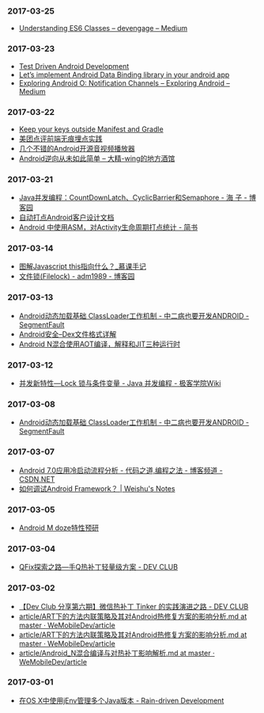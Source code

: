 ### 2017-03-25<br>
+ [Understanding ES6 Classes – devengage – Medium](https://medium.com/papdit/understanding-es6-classes-ada7c14e0213#.xk049ienb)<br>

### 2017-03-23<br>
+ [Test Driven Android Development](https://android.jlelse.eu/test-driven-android-development-a902b4f69820#.s83fdl5ve)<br>
+ [Let’s implement Android Data Binding library in your android app](https://android.jlelse.eu/lets-implement-android-data-binding-in-your-android-app-d6c567c242c9#.9yxkdskkw)<br>
+ [Exploring Android O: Notification Channels – Exploring Android – Medium](https://medium.com/exploring-android/exploring-android-o-notification-channels-94cd274f604c#.n1jq8le9e)<br>

### 2017-03-22<br>
+ [Keep your keys outside Manifest and Gradle](https://android.jlelse.eu/keep-your-keys-outside-manifest-and-gradle-ba44110bafca#.xvyq0zh2r)<br>
+ [美团点评前端无痕埋点实践](http://mp.weixin.qq.com/s?__biz=MjM5NjQ5MTI5OA==&mid=2651746072&idx=1&sn=9d5d78ea4f9c0f2f6059591281dd0e3c&chksm=bd12b6558a653f437ae8304e534235d55c01aa2c9489e85d6193b52f5da00f66927f3ac77c2b&mpshare=1&scene=1&srcid=0321ZYNJfNV3u8AXejoLWa83#rd)<br>
+ [几个不错的Android开源音视频播放器](http://mp.weixin.qq.com/s?__biz=MzI0ODQ5MTI3Nw==&mid=2247483697&idx=1&sn=207eaba87e33cd933abfd6a5498613de&chksm=e99ebd53dee93445ad85cc6f07470bcdba7327c6eb191045a5c93e1f23abce01731f5d3b10c1&mpshare=1&scene=1&srcid=0319HEfHxdQTeSpvkaah5zCN#rd)<br>
+ [Android逆向从未如此简单 – 大精-wing的地方酒馆](http://androidwing.net/index.php/199)<br>

### 2017-03-21<br>
+ [Java并发编程：CountDownLatch、CyclicBarrier和Semaphore - 海 子 - 博客园](http://www.cnblogs.com/dolphin0520/p/3920397.html)<br>
+ [自动打点Android客户设计文档](http://98ki.com/zi-dong-da-dian-ke-hu-she-ji-yu-shi-xian/)<br>
+ [Android 中使用ASM，对Activity生命周期打点统计 - 简书](http://www.jianshu.com/p/b33da498d6ba)<br>

### 2017-03-14<br>
+ [图解Javascript this指向什么？_慕课手记](http://www.imooc.com/article/1848)<br>
+ [文件锁(Filelock) - adm1989 - 博客园](http://www.cnblogs.com/adm1989/archive/2012/11/21/2781355.html)<br>

### 2017-03-13<br>
+ [Android动态加载基础 ClassLoader工作机制 - 中二病也要开发ANDROID - SegmentFault](https://segmentfault.com/a/1190000004062880)<br>
+ [Android安全–Dex文件格式详解](http://www.blogfshare.com/dex-format.html)<br>
+ [Android N混合使用AOT编译，解释和JIT三种运行时](http://www.infoq.com/cn/news/2016/04/android-n-aot-jit)<br>

### 2017-03-12<br>
+ [并发新特性—Lock 锁与条件变量 - Java 并发编程 - 极客学院Wiki](http://wiki.jikexueyuan.com/project/java-concurrency/lock.html)<br>

### 2017-03-08<br>
+ [Android动态加载基础 ClassLoader工作机制 - 中二病也要开发ANDROID - SegmentFault](https://segmentfault.com/a/1190000004062880)<br>

### 2017-03-07<br>
+ [Android 7.0应用冷启动流程分析 - 代码之道,编程之法 - 博客频道 - CSDN.NET](http://blog.csdn.net/dd864140130/article/details/60466394)<br>
+ [如何调试Android Framework？ | Weishu's Notes](http://weishu.me/2016/05/30/how-to-debug-android-framework/)<br>

### 2017-03-05<br>
+ [Android M doze特性预研](http://mp.weixin.qq.com/s?__biz=MzAwNDY1ODY2OQ==&mid=207084007&idx=1&sn=f0d82cfee47b87fcec4f1f55989553e5&3rd=MzA3MDU4NTYzMw==&scene=6#rd)<br>

### 2017-03-04<br>
+ [QFix探索之路—手Q热补丁轻量级方案 - DEV CLUB](http://dev.qq.com/topic/57ff5832bb8fec206ce2185d)<br>

### 2017-03-02<br>
+ [【Dev Club 分享第六期】微信热补丁 Tinker 的实践演进之路 - DEV CLUB](http://dev.qq.com/topic/57ad7a70eaed47bb2699e68e)<br>
+ [article/ART下的方法内联策略及其对Android热修复方案的影响分析.md at master · WeMobileDev/article](https://github.com/WeMobileDev/article/blob/master/ART%E4%B8%8B%E7%9A%84%E6%96%B9%E6%B3%95%E5%86%85%E8%81%94%E7%AD%96%E7%95%A5%E5%8F%8A%E5%85%B6%E5%AF%B9Android%E7%83%AD%E4%BF%AE%E5%A4%8D%E6%96%B9%E6%A1%88%E7%9A%84%E5%BD%B1%E5%93%8D%E5%88%86%E6%9E%90.md)<br>
+ [article/ART下的方法内联策略及其对Android热修复方案的影响分析.md at master · WeMobileDev/article](https://github.com/WeMobileDev/article/blob/master/ART%E4%B8%8B%E7%9A%84%E6%96%B9%E6%B3%95%E5%86%85%E8%81%94%E7%AD%96%E7%95%A5%E5%8F%8A%E5%85%B6%E5%AF%B9Android%E7%83%AD%E4%BF%AE%E5%A4%8D%E6%96%B9%E6%A1%88%E7%9A%84%E5%BD%B1%E5%93%8D%E5%88%86%E6%9E%90.md)<br>
+ [article/Android_N混合编译与对热补丁影响解析.md at master · WeMobileDev/article](https://github.com/WeMobileDev/article/blob/master/Android_N%E6%B7%B7%E5%90%88%E7%BC%96%E8%AF%91%E4%B8%8E%E5%AF%B9%E7%83%AD%E8%A1%A5%E4%B8%81%E5%BD%B1%E5%93%8D%E8%A7%A3%E6%9E%90.md)<br>

### 2017-03-01<br>
+ [在OS X中使用jEnv管理多个Java版本 - Rain-driven Development](http://boxingp.github.io/blog/2015/01/25/manage-multiple-versions-of-java-on-os-x/)<br>

